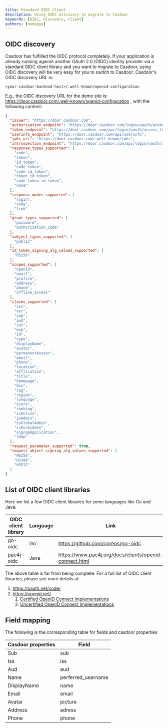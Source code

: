 ```yaml
---
title: Standard OIDC Client
description: Using OIDC discovery to migrate to Casdoor
keywords: [OIDC, discovery, client]
authors: [nomeguy]
---
```


## OIDC discovery

Casdoor has fulfilled the OIDC protocol completely. If your application is already running against another OAuth 2.0 (OIDC) identity provider via a standard OIDC client library and you want to migrate to Casdoor, using OIDC discovery will be very easy for you to switch to Casdoor. Casdoor's OIDC discovery URL is:

```
<your-casdoor-backend-host>/.well-known/openid-configuration
```

E.g., the OIDC discovery URL for the demo site is: https://door.casdoor.com/.well-known/openid-configuration , with the following content:

```json
{
  "issuer": "https://door.casdoor.com",
  "authorization_endpoint": "https://door.casdoor.com/login/oauth/authorize",
  "token_endpoint": "https://door.casdoor.com/api/login/oauth/access_token",
  "userinfo_endpoint": "https://door.casdoor.com/api/userinfo",
  "jwks_uri": "https://door.casdoor.com/.well-known/jwks",
  "introspection_endpoint": "https://door.casdoor.com/api/login/oauth/introspect",
  "response_types_supported": [
    "code",
    "token",
    "id_token",
    "code token",
    "code id_token",
    "token id_token",
    "code token id_token",
    "none"
  ],
  "response_modes_supported": [
    "login",
    "code",
    "link"
  ],
  "grant_types_supported": [
    "password",
    "authorization_code"
  ],
  "subject_types_supported": [
    "public"
  ],
  "id_token_signing_alg_values_supported": [
    "RS256"
  ],
  "scopes_supported": [
    "openid",
    "email",
    "profile",
    "address",
    "phone",
    "offline_access"
  ],
  "claims_supported": [
    "iss",
    "ver",
    "sub",
    "aud",
    "iat",
    "exp",
    "id",
    "type",
    "displayName",
    "avatar",
    "permanentAvatar",
    "email",
    "phone",
    "location",
    "affiliation",
    "title",
    "homepage",
    "bio",
    "tag",
    "region",
    "language",
    "score",
    "ranking",
    "isOnline",
    "isAdmin",
    "isGlobalAdmin",
    "isForbidden",
    "signupApplication",
    "ldap"
  ],
  "request_parameter_supported": true,
  "request_object_signing_alg_values_supported": [
    "HS256",
    "HS384",
    "HS512"
  ]
}
```

## List of OIDC client libraries

Here we list a few OIDC client libraries for some languages like Go and Java:

| OIDC client library | Language | Link                                                   |
|---------------------|----------|--------------------------------------------------------|
| go-oidc             | Go       | https://github.com/coreos/go-oidc                      |
| pac4j-oidc          | Java     | https://www.pac4j.org/docs/clients/openid-connect.html |

The above table is far from being complete. For a full list of OIDC client libraries, please see more details at:

1. https://oauth.net/code/
2. https://openid.net/
    1. [Certified OpenID Connect Implementations](https://openid.net/developers/certified/)
    1. [Uncertified OpenID Connect Implementations](https://openid.net/developers/uncertified/)

## Field mapping
The following is the corresponding table for fields and casdoor properties

| Casdoor properties  | Field               |
|---------------------|---------------------|
| Sub                 | sub                 |
| Iss                 | iss                 |
| Aud                 | aud                 |
| Name                | perferred_username  |
| DisplayName         | name                |
| Email               | email               |
| Avatar              | picture             |
| Address             | adress              |
| Phone               | phone               |

